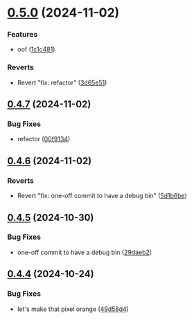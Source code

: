 # [0.5.0](https://github.com/olipayne/Arduino-Morse-Radio/compare/v0.4.7...v0.5.0) (2024-11-02)


### Features

* oof ([1c1c481](https://github.com/olipayne/Arduino-Morse-Radio/commit/1c1c48110963d06fc78ff2717ea18171bc84335e))


### Reverts

* Revert "fix: refactor" ([3d65e51](https://github.com/olipayne/Arduino-Morse-Radio/commit/3d65e513580605bfbe9b156ef50b336015cb2b56))



## [0.4.7](https://github.com/olipayne/Arduino-Morse-Radio/compare/v0.4.6...v0.4.7) (2024-11-02)


### Bug Fixes

* refactor ([00f9134](https://github.com/olipayne/Arduino-Morse-Radio/commit/00f9134eca012173b1dd8b7c9b16f4ffcdf36b70))



## [0.4.6](https://github.com/olipayne/Arduino-Morse-Radio/compare/v0.4.5...v0.4.6) (2024-11-02)


### Reverts

* Revert "fix: one-off commit to have a debug bin" ([5d1b6be](https://github.com/olipayne/Arduino-Morse-Radio/commit/5d1b6bed293c55fc3ee248510455ef05f283e071))



## [0.4.5](https://github.com/olipayne/Arduino-Morse-Radio/compare/v0.4.4...v0.4.5) (2024-10-30)


### Bug Fixes

* one-off commit to have a debug bin ([29daeb2](https://github.com/olipayne/Arduino-Morse-Radio/commit/29daeb27cc49b65dd831c7f5754ff8f0cfe6f51c))



## [0.4.4](https://github.com/olipayne/Arduino-Morse-Radio/compare/v0.4.3...v0.4.4) (2024-10-24)


### Bug Fixes

* let's make that pixel orange ([49d58d4](https://github.com/olipayne/Arduino-Morse-Radio/commit/49d58d487670f4071fc06e23077c8f09c106dab7))



